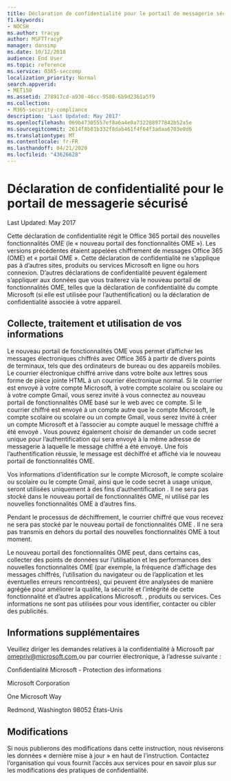 ```yaml
---
title: Déclaration de confidentialité pour le portail de messagerie sécurisé
f1.keywords:
- NOCSH
ms.author: tracyp
author: MSFTTracyP
manager: dansimp
ms.date: 10/12/2018
audience: End User
ms.topic: reference
ms.service: O365-seccomp
localization_priority: Normal
search.appverid:
- MET150
ms.assetid: 278917cd-a930-46cc-9580-6b9d2361a5f9
ms.collection:
- M365-security-compliance
description: 'Last Updated: May 2017'
ms.openlocfilehash: 069b47305557ef8a6a4e0a732288977842b52a5e
ms.sourcegitcommit: 2614f8b81b332f8dab461f4f64f3adaa6703e0d6
ms.translationtype: MT
ms.contentlocale: fr-FR
ms.lasthandoff: 04/21/2020
ms.locfileid: "43626628"
---
```

# <a name="privacy-statement-for-secure-email-portal"></a>Déclaration de confidentialité pour le portail de messagerie sécurisé

Last Updated: May 2017
  
Cette déclaration de confidentialité régit le Office 365 portail des nouvelles fonctionnalités OME (le « nouveau portail des fonctionnalités OME »). Les versions précédentes étaient appelées chiffrement de messages Office 365 (OME) et « portail OME ». Cette déclaration de confidentialité ne s’applique pas à d’autres sites, produits ou services Microsoft en ligne ou hors connexion. D’autres déclarations de confidentialité peuvent également s’appliquer aux données que vous traiterez via le nouveau portail de fonctionnalités OME, telles que la déclaration de confidentialité du compte Microsoft (si elle est utilisée pour l’authentification) ou la déclaration de confidentialité associée à votre appareil.
  
## <a name="collection-processing-and-use-of-your-information"></a>Collecte, traitement et utilisation de vos informations

Le nouveau portail de fonctionnalités OME vous permet d’afficher les messages électroniques chiffrés avec Office 365 à partir de divers points de terminaux, tels que des ordinateurs de bureau ou des appareils mobiles. Le courrier électronique chiffré arrive dans votre boîte aux lettres sous forme de pièce jointe HTML à un courrier électronique normal. Si le courrier est envoyé à votre compte Microsoft, à votre compte scolaire ou scolaire ou à votre compte Gmail, vous serez invité à vous connectez au nouveau portail de fonctionnalités OME basé sur le web avec ce compte. Si le courrier chiffré est envoyé à un compte autre que le compte Microsoft, le compte scolaire ou scolaire ou un compte Gmail, vous serez invité à créer un compte Microsoft et à l’associer au compte auquel le message chiffré a été envoyé . Vous pouvez également choisir de demander un code secret unique pour l’authentification qui sera envoyé à la même adresse de messagerie à laquelle le message chiffré a été envoyé. Une fois l’authentification réussie, le message est déchiffré et affiché via le nouveau portail de fonctionnalités OME.
  
Vos informations d’identification sur le compte Microsoft, le compte scolaire ou scolaire ou le compte Gmail, ainsi que le code secret à usage unique, seront utilisées uniquement à des fins d’authentification . Il ne sera pas stocké dans le nouveau portail de fonctionnalités OME, ni utilisé par les nouvelles fonctionnalités OME à d’autres fins.
  
Pendant le processus de déchiffrement, le courrier chiffré que vous recevez ne sera pas stocké par le nouveau portail de fonctionnalités OME . Il ne sera pas transmis en dehors du portail des nouvelles fonctionnalités OME à tout moment.
  
Le nouveau portail des fonctionnalités OME peut, dans certains cas, collecter des points de données sur l’utilisation et les performances des nouvelles fonctionnalités OME (par exemple, la fréquence d’affichage des messages chiffrés, l’utilisation du navigateur ou de l’application et les éventuelles erreurs rencontrées), qui peuvent être analysées de manière agrégée pour améliorer la qualité, la sécurité et l’intégrité de cette fonctionnalité et d’autres applications Microsoft. , produits ou services. Ces informations ne sont pas utilisées pour vous identifier, contacter ou cibler des publicités.
  
## <a name="for-more-information"></a>Informations supplémentaires

Veuillez diriger les demandes relatives à la confidentialité à Microsoft par [omepriv@microsoft.com,](mailto:omepriv@microsoft.com)ou par courrier électronique, à l’adresse suivante :
  
Confidentialité Microsoft - Protection des informations
  
Microsoft Corporation
  
One Microsoft Way
  
Redmond, Washington 98052 États-Unis
  
## <a name="changes"></a>Modifications

Si nous publierons des modifications dans cette instruction, nous réviserons les données « dernière mise à jour » en haut de l’instruction. Contactez l’organisation qui vous fournit l’accès aux services pour en savoir plus sur les modifications des pratiques de confidentialité.
  


